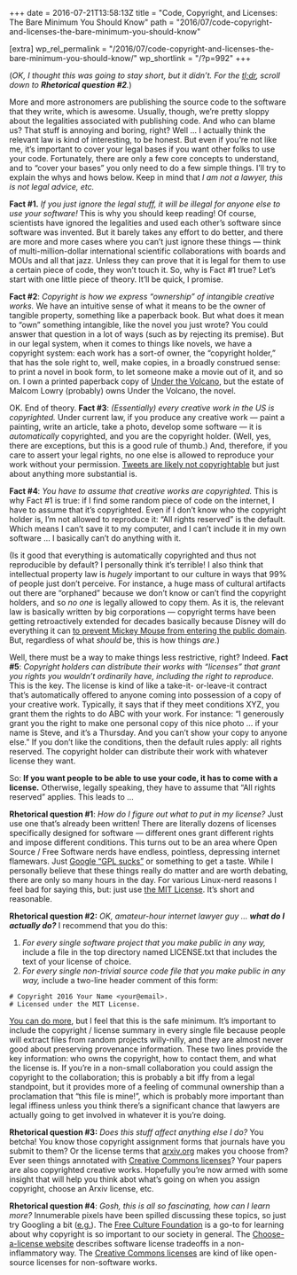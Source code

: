 +++
date = 2016-07-21T13:58:13Z
title = "Code, Copyright, and Licenses: The Bare Minimum You Should Know"
path = "2016/07/code-copyright-and-licenses-the-bare-minimum-you-should-know"

[extra]
wp_rel_permalink = "/2016/07/code-copyright-and-licenses-the-bare-minimum-you-should-know/"
wp_shortlink = "/?p=992"
+++

(_OK, I thought this was going to stay short, but it didn’t. For the
[tl;dr](https://en.wikipedia.org/wiki/TL;DR), scroll down to **Rhetorical
question #2**._)

More and more astronomers are publishing the source code to the software that
they write, which is awesome. Usually, though, we’re pretty sloppy about the
legalities associated with publishing code. And who can blame us? That stuff
is annoying and boring, right? Well … I actually think the relevant law is
kind of interesting, to be honest. But even if you’re not like me, it’s
important to cover your legal bases if you want other folks to use your code.
Fortunately, there are only a few core concepts to understand, and to “cover
your bases” you only need to do a few simple things. I’ll try to explain the
whys and hows below. Keep in mind that _I am not a lawyer, this is
not legal advice, etc._

**Fact #1.** _If you just ignore the legal stuff, it will be illegal for
anyone else to use your software!_ This is why you should keep reading! Of
course, scientists have ignored the legalities and used each other’s software
since software was invented. But it barely takes any effort to do better, and
there are more and more cases where you can’t just ignore these things — think
of multi-million-dollar international scientific collaborations with boards
and MOUs and all that jazz. Unless they can prove that it is legal for them to
use a certain piece of code, they won’t touch it. So, why is Fact #1 true?
Let’s start with one little piece of theory. It’ll be quick, I promise.

**Fact #2**: _Copyright is how we express “ownership” of intangible creative
works._ We have an intuitive sense of what it means to be the owner of
tangible property, something like a paperback book. But what does it mean to
“own” something intangible, like the novel you just wrote? You could answer
that question in a lot of ways (such as by rejecting its premise). But in our
legal system, when it comes to things like novels, we have a copyright system:
each work has a sort-of owner, the “copyright holder,” that has the sole right
to, well, make copies, in a broadly construed sense: to print a novel in book
form, to let someone make a movie out of it, and so on. I own a printed
paperback copy of
[Under the Volcano](https://en.wikipedia.org/wiki/Under_the_Volcano), but the
estate of
Malcom Lowry (probably) owns Under the Volcano, the novel.

OK. End of theory. **Fact #3**: _(Essentially) every creative work in the US
is copyrighted._ Under current law, if you produce any creative work — paint a
painting, write an article, take a photo, develop some software — it is
_automatically_ copyrighted, and you are the copyright holder. (Well, yes,
there are exceptions, but this is a good rule of thumb.) And, therefore, if
you care to assert your legal rights, no one else is allowed to reproduce your
work without your permission.
[Tweets are likely not copyrightable](http://www.canyoucopyrightatweet.com/)
but just about anything more substantial is.

**Fact #4**: _You have to assume that creative works are copyrighted._ This is
why Fact #1 is true: if I find some random piece of code on the internet, I
have to assume that it’s copyrighted. Even if I don’t know who the copyright
holder is, I’m not allowed to reproduce it: “All rights reserved” is the
default. Which means I can’t save it to my computer, and I can’t include it in
my own software … I basically can’t do anything with it.

(Is it good that everything is automatically copyrighted and thus not
reproducible by default? I personally think it’s terrible! I also think that
intellectual property law is _hugely_ important to our culture in ways that
99% of people just don’t perceive. For instance, a huge mass of cultural
artifacts out there are “orphaned” because we don’t know or can’t find the
copyright holders, and so _no one_ is legally allowed to copy them. As it is,
the relevant law is basically written by big corporations — copyright terms
have been getting retroactively extended for decades basically because Disney
will do everything it can
[to prevent Mickey Mouse from entering the public domain](https://www.eff.org/deeplinks/2016/01/well-probably-never-free-mickey-thats-beside-point).
But, regardless of what _should_ be, this is how things _are_.)

Well, there must be a way to make things less restrictive, right?
Indeed. **Fact #5**: _Copyright holders can distribute their works with
“licenses” that grant you rights you wouldn’t ordinarily have, including the
right to reproduce._ This is the key. The license is kind of like a take-it-
or-leave-it contract that’s automatically offered to anyone coming into
possession of a copy of your creative work. Typically, it says that if they
meet conditions XYZ, you grant them the rights to do ABC with your work. For
instance: “I generously grant you the right to make one personal copy of this
nice photo … if your name is Steve, and it’s a Thursday. And you can’t show
your copy to anyone else.” If you don’t like the conditions, then the default
rules apply: all rights reserved. The copyright holder can distribute their
work with whatever license they want.

So: **If you want people to be able to use your code, it has to come with a
license.** Otherwise, legally speaking, they have to assume that “All rights
reserved” applies. This leads to …

**Rhetorical question #1**: _How do I figure out what to put in my license?_
Just use one that’s already been written! There are literally dozens of
licenses specifically designed for software — different ones grant different
rights and impose different conditions. This turns out to be an area where
Open Source / Free Software nerds have endless, pointless, depressing internet
flamewars. Just
[Google “GPL sucks”](https://www.google.com/search?hl=en&q=gpl%20sucks&safe=active)
or something to get a taste. While I personally believe that these things
really do matter and are worth debating, there are only so many hours in the
day. For various Linux-nerd reasons I feel bad for saying this, but: just use
[the MIT License](https://opensource.org/licenses/MIT). It’s short and
reasonable.

**Rhetorical question #2:** _OK, amateur-hour internet lawyer guy … **what do
I actually do?**_ I recommend that you do this:

1.  _For every single software project that you make public in any way,_
  include a file in the top directory named LICENSE.txt that includes the text
  of your license of choice.
2.  _For every single non-trivial source code file that you make public in any
  way,_ include a two-line header comment of this form:

  ```
  # Copyright 2016 Your Name <your@email>.
  # Licensed under the MIT License.
  ```

[You can do more](https://www.gnu.org/licenses/gpl-howto.en.html), but I feel
that this is the safe minimum. It’s important to include the copyright /
license summary in every single file because people will extract files from
random projects willy-nilly, and they are almost never good about preserving
provenance information. These two lines provide the key information: who owns
the copyright, how to contact them, and what the license is. If you’re in a
non-small collaboration you could assign the copyright to the collaboration;
this is probably a bit iffy from a legal standpoint, but it provides more of a
feeling of communal ownership than a proclamation that “this file is mine!”,
which is probably more important than legal iffiness unless you think there’s
a significant chance that lawyers are actually going to get involved in
whatever it is you’re doing.

**Rhetorical question #3:** _Does this stuff affect anything else I do?_ You
betcha! You know those copyright assignment forms that journals have you
submit to them? Or the license terms that [arxiv.org](http://arxiv.org/) makes
you choose from? Ever seen things annotated with
[Creative Commons licenses](https://creativecommons.org/licenses/)? Your
papers are also copyrighted creative works. Hopefully you’re now armed with
some insight that will help you think abot what’s going on when you assign
copyright, choose an Arxiv license, etc.

**Rhetorical question #4**: _Gosh, this is all so fascinating, how can I learn
more?_ Innumerable pixels have been spilled discussing these topics, so just
try Googling a bit
([e.g.](https://www.google.com/search?hl=en&q=copyright%20law%20introduction&safe=active)).
The [Free Culture Foundation](http://freeculture.org/) is a go-to for learning
about why copyright is so important to our society in general. The
[Choose-a-license website](http://choosealicense.com/) describes software
license tradeoffs in a non-inflammatory way. The
[Creative Commons licenses](https://creativecommons.org/licenses/) are kind of
like open-source licenses for non-software works.
